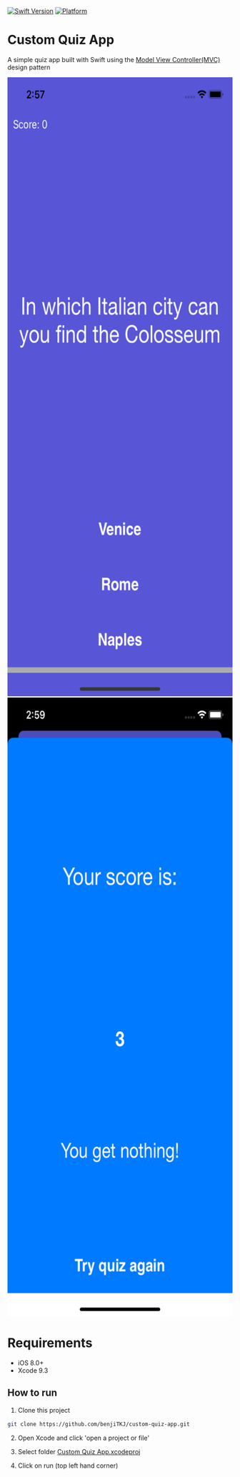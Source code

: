 [![Swift Version](https://img.shields.io/badge/swift-5.3.2-orange.svg)](https://swift.org/)
[![Platform](https://img.shields.io/cocoapods/p/LFAlertController.svg?style=flat)](http://cocoapods.org/pods/LFAlertController)

# Custom Quiz App

A simple quiz app built with Swift using the [Model View Controller(MVC)](https://developer.apple.com/library/archive/documentation/General/Conceptual/DevPedia-CocoaCore/MVC.html) design pattern

<p align="row">
<img src= "screenshots/screenshot_1.PNG" width="640" height="1386">
<img src= "screenshots/screenshot_2.PNG" width="600" height="1386">
</p>

# Requirements

- iOS 8.0+ 
- Xcode 9.3

## How to run

1) Clone this project 
```sh
git clone https://github.com/benjiTKJ/custom-quiz-app.git
```

2) Open Xcode and click 'open a project or file'

3) Select folder [Custom Quiz App.xcodeproj](./Custom%20Quiz%20App/Custom%20Quiz%20App.xcodeproj/)

4) Click on run (top left hand corner)